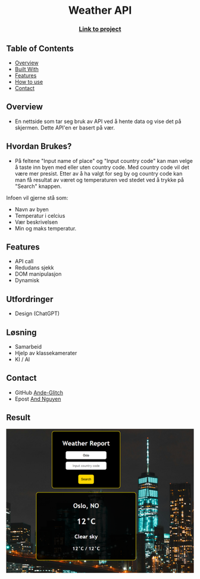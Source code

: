 <h1 align="center">Weather API</h1>
<div align="center">
  <h3>
    <a href="https://ande-glitch.github.io/WeatherAPI/index.html">
      Link to project
    </a>
  </h3>
</div>
<!-- TABLE OF CONTENTS -->

## Table of Contents

- [Overview](#overview)
- [Built With](#built-with)
- [Features](#features)
- [How to use](#how-to-use)
- [Contact](#contact)

<!-- OVERVIEW -->
## Overview
- En nettside som tar seg bruk av API ved å hente data og vise det på skjermen. Dette API'en er basert på vær.


## Hvordan Brukes?
- På feltene "Input name of place" og "Input country code" kan man velge å taste inn byen med eller uten country code. Med country code vil det være mer presist. Etter av å ha valgt for seg by og country code kan man få resultat av været og temperaturen ved stedet ved å trykke på "Search" knappen.

Infoen vil gjerne stå som:
- Navn av byen
- Temperatur i celcius
- Vær beskrivelsen
- Min og maks temperatur.

## Features
- API call
- Redudans sjekk
- DOM manipulasjon
- Dynamisk

## Utfordringer
- Design (ChatGPT)

## Løsning
- Samarbeid
- Hjelp av klassekamerater
- KI / AI

## Contact
- GitHub [Ande-Glitch](https://github.com/Ande-glitch)
- Epost [And Nguyen](mailto:andynuwen@gmail.com)

## Result

![Image_1](./Images/lunch.png)